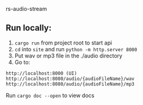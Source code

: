 rs-audio-stream

## Run locally:

1. `cargo run` from project root to start api
2. `cd` into `site` and run `python -m http.server 8000`
3. Put wav or mp3 file in the ./audio directory
3. Go to:
```
http://localhost:8000 (UI)
http://localhost:8080/audio/{audioFileName}/wav
http://localhost:8080/audio/{audioFileName}/mp3
```

Run `cargo doc --open` to view docs

